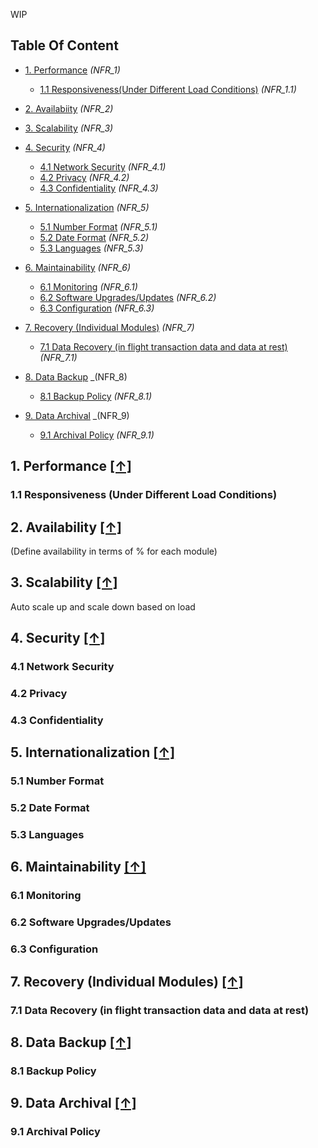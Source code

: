 WIP
## Table Of Content
- [1. Performance](#1-performance-) _(NFR_1)_
  * [1.1 Responsiveness(Under Different Load Conditions)](#11-responsiveness-Under-Different-Load-Conditions) _(NFR_1.1)_
- [2. Availabiity](#2-availability-) _(NFR_2)_

- [3. Scalability](#3-scalability-) _(NFR_3)_

- [4. Security](#4-security-) _(NFR_4)_
  * [4.1 Network Security](#41-network-security) _(NFR_4.1)_
  * [4.2 Privacy](#42-privacy) _(NFR_4.2)_
  * [4.3 Confidentiality](#43-confidentiality) _(NFR_4.3)_
- [5. Internationalization](#5-internationalization-) _(NFR_5)_
  * [5.1 Number Format](#51-number-format) _(NFR_5.1)_
  * [5.2 Date Format](#52-date-format) _(NFR_5.2)_
  * [5.3 Languages](#53-languages) _(NFR_5.3)_
- [6. Maintainability](#6-maintainability-) _(NFR_6)_
  * [6.1 Monitoring](#61-monitoring) _(NFR_6.1)_
  * [6.2 Software Upgrades/Updates](#62-software-upgrades-updates) _(NFR_6.2)_
  * [6.3 Configuration](#63-configuration) _(NFR_6.3)_
- [7. Recovery (Individual Modules)](#7-recovery-individual-modules-) _(NFR_7)_
  * [7.1 Data Recovery (in flight transaction data and data at rest)](#71-data-recovery-in-flight-transaction-data-and-data-at-rest) _(NFR_7.1)_
- [8. Data Backup](#8-data-backup-) _(NFR_8)
  * [8.1 Backup Policy](#81-backup-policy-) _(NFR_8.1)_
- [9. Data Archival](#9-data-archival-) _(NFR_9)
  * [9.1 Archival Policy](#91-archival-policy-) _(NFR_9.1)_
## 1. Performance [**[↑]**](#table-of-content)
### 1.1 Responsiveness (Under Different Load Conditions)

## 2. Availability [**[↑]**](#table-of-content)
(Define availability in terms of % for each module)

## 3. Scalability [**[↑]**](#table-of-content)
Auto scale up and scale down based on load
## 4. Security [**[↑]**](#table-of-content)
### 4.1 Network Security
### 4.2 Privacy
### 4.3 Confidentiality


## 5. Internationalization [**[↑]**](#table-of-content)
### 5.1 Number Format
### 5.2 Date Format
### 5.3 Languages

## 6. Maintainability [**[↑]**](#table-of-content)
### 6.1 Monitoring
### 6.2 Software Upgrades/Updates
### 6.3 Configuration

## 7. Recovery (Individual Modules) [**[↑]**](#table-of-content)
### 7.1 Data Recovery (in flight transaction data and data at rest)
## 8. Data Backup [**[↑]**](#table-of-content)
### 8.1 Backup Policy
## 9. Data Archival [**[↑]**](#table-of-content)
### 9.1 Archival Policy